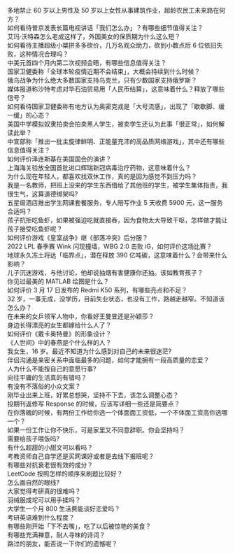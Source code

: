 多地禁止 60 岁以上男性及 50 岁以上女性从事建筑作业，超龄农民工未来路在何方？  
如何看待普京发表长篇电视讲话「我们怎么办」？有哪些细节值得关注？  
艾玛·沃特森怎么老成这样了，外国美女的保质期为什么这么短？  
如何看待主播超级小桀拼多多砍价，几万名观众助力，砍到小数点后  6 位依旧失败，这种情况合理吗？  
中美元首四个月内第二次视频会晤，有哪些信息值得关注？  
国家卫健委称「全球本轮疫情近期不会结束」，大概会持续到什么时候？  
俄乌战争为什么绝大多数国家支持乌克兰，只有少数国家支持俄罗斯？  
媒体报道称沙特考虑对华石油贸易用「人民币结算」，这意味着什么？释放了哪些信号？  
如何看待国家卫健委称有地方认为奥密克戎是「大号流感」，出现了「歇歇脚、缓一缓」的心态？  
美国中学模拟奴隶拍卖会拍卖黑人学生，被卖学生还认为此事「很正常」，如何解读此举？  
中宣部称「推出一批主旋律鲜明、正能量充沛的高品质网络游戏」，其中还有哪些信息值得关注？  
如何评价泽连斯基在美国国会的演讲？  
上海海关验放全国首批进口辉瑞新冠病毒治疗药物，这意味着什么？  
为什么现在年轻人，都喜欢找双休工作，真的是因为感觉不到压力吗？  
我是一名教师，把班上没来的学生东西借给了其他班的学生，被学生集体指责，我很生气，这算道德绑架吗?  
五星级酒店推出学生网课套餐服务，专人陪写作业 5 天收费 5900 元，这一服务合适吗？  
孩子抗拒吃鱼虾，如果被强迫吃就直接吞，因为食物太大导致干呕，怎样做才能让孩子接受吃鱼虾呢？  
如何评价游戏《皇室战争》继《部落冲突》后分服？  
2022 LPL 春季赛 Wink 闪现撞墙，WBG 2:0 击败 iG，如何评价这场比赛？  
地球永久冻土将达「临界点」，潜在释放 390 亿吨碳，这意味着什么？会带来什么影响？  
儿子沉迷游戏，与他讨论，他却说抽烟有害健康你还抽。该如教育孩子？  
你见过最美的 MATLAB 绘图是什么？  
如何评价 3 月 17 日发布的 Redmi K50 系列，有哪些亮点和不足？  
32 岁，一事无成，没学历，目前失业状态，也没有工作，路越走越窄。不知道该怎么办？  
在未来的女乒领军人物中，你看好王曼昱还是孙颖莎？  
身边长得漂亮的女生都嫁给什么人了？  
如何评价《戴卡奥特曼》的形象设计？  
《人世间》中的春燕是个什么样的人？  
我女生，16 岁。最近不知道为什么感到对自己的未来很迷茫?  
伴侣沟通是亲密关系中面临最多的问题，如何才能拥有一段高质量的恋爱？  
人为什么不能按自己的意愿行事?  
向往平庸的生活真的有错吗？  
有没有不落俗的小众文案？  
刚毕业出来上班，好累总想哭，坚持不下去，该怎么调整心态？  
投期刊返修写 Response 的时候，应该写详细一些还是简要点？  
在你落魄的时候，有两份工作给你选一个体面面工资低，一个不体面工资高你选哪一个？  
如果一份工作让你不快乐，可是家里又不同意辞职。你会坚持吗？  
需要给孩子喂饭吗?  
有什么超甜的小甜文可以看吗？  
考教资师自己自学还是买网课好或者是去线下报班呢？  
有哪些对抗衰老很有效的成分？  
LeetCode 按照怎样的顺序来刷题比较好？  
怎么画自然的眼线?  
大家觉得考研真的很难吗？  
羽绒服成坨可以用手揉吗？  
大学生一个月 800 生活费能谈好恋爱吗？  
考研英语难到什么程度？  
有哪些刚开始「下不去嘴」，吃了以后被惊艳的美食？  
有哪些充满禅意，耐人寻味的诗词？  
路过的朋友，能否说一下你们的遗憾呢？  
